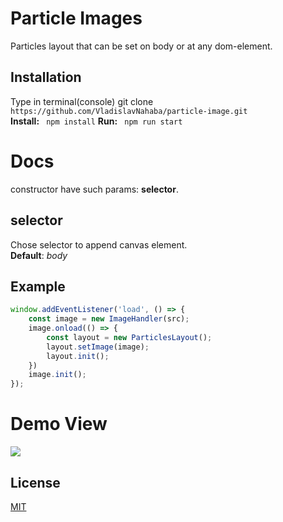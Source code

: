 # Particle Images
Particles layout that can be set on body or at any dom-element.

## Installation
Type in terminal(console) git clone ```
https://github.com/VladislavNahaba/particle-image.git```  
**Install:** ```
npm install```
**Run:** ```
npm run start```

# Docs
constructor have such params: **selector**.  
## selector
Chose selector to append canvas element.  
**Default**: *body*

## Example
```javascript
window.addEventListener('load', () => {
    const image = new ImageHandler(src);
    image.onload(() => {
        const layout = new ParticlesLayout();
        layout.setImage(image);
        layout.init();
    })
    image.init();
});
```

# Demo View
![](https://i.ibb.co/F7ShNSX/Online-video-cuttercom.gif)

## License
[MIT](https://choosealicense.com/licenses/mit/)
